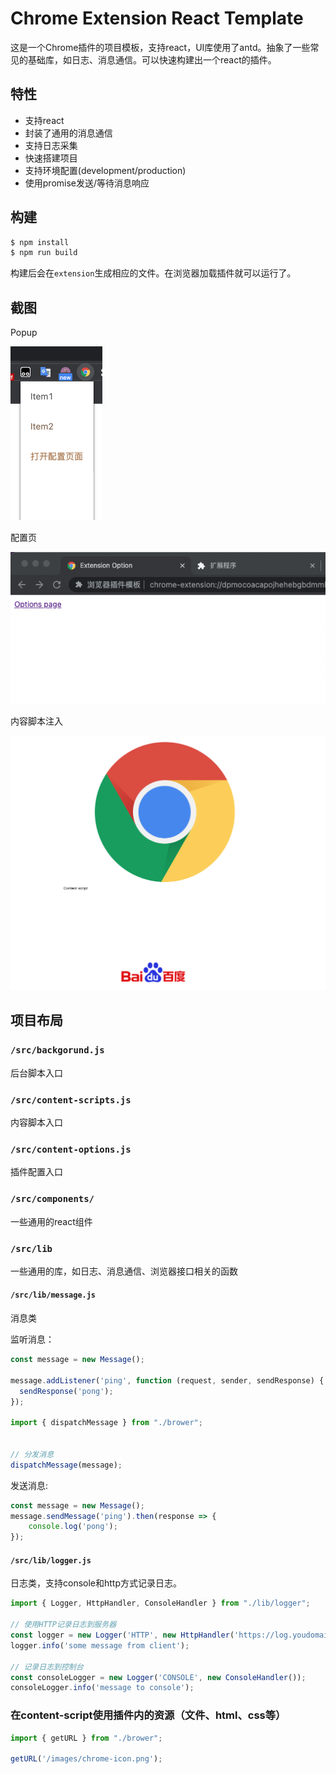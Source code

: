 # Chrome Extension React Template


这是一个Chrome插件的项目模板，支持react，UI库使用了antd。抽象了一些常见的基础库，如日志、消息通信。可以快速构建出一个react的插件。

## 特性
* 支持react
* 封装了通用的消息通信
* 支持日志采集
* 快速搭建项目
* 支持环境配置(development/production)
* 使用promise发送/等待消息响应

## 构建

```bash
$ npm install
$ npm run build
```

构建后会在```extension```生成相应的文件。在浏览器加载插件就可以运行了。


## 截图

Popup

![./screenshot/popup.png](./screenshot/popup.png)

配置页

![](./screenshot/options.png)

内容脚本注入

![](./screenshot/content-script.png)


## 项目布局

### ```/src/backgorund.js```
后台脚本入口


### ```/src/content-scripts.js```

内容脚本入口

### ```/src/content-options.js```

插件配置入口

### ```/src/components/```

一些通用的react组件

### ```/src/lib```

一些通用的库，如日志、消息通信、浏览器接口相关的函数

#### ```/src/lib/message.js```

消息类

监听消息：

```js
const message = new Message();

message.addListener('ping', function (request, sender, sendResponse) {
  sendResponse('pong');
});

import { dispatchMessage } from "./brower";


// 分发消息
dispatchMessage(message);
```

发送消息:
```js
const message = new Message();
message.sendMessage('ping').then(response => {
    console.log('pong');
});
```

#### ```/src/lib/logger.js```

日志类，支持console和http方式记录日志。

```js
import { Logger, HttpHandler, ConsoleHandler } from "./lib/logger";

// 使用HTTP记录日志到服务器
const logger = new Logger('HTTP', new HttpHandler('https://log.youdomain.com/collect/'));
logger.info('some message from client');

// 记录日志到控制台
const consoleLogger = new Logger('CONSOLE', new ConsoleHandler());
consoleLogger.info('message to console');

```

### 在content-script使用插件内的资源（文件、html、css等）

```js
import { getURL } from "./brower";

getURL('/images/chrome-icon.png');
```
